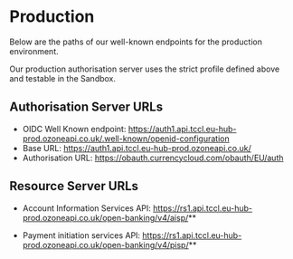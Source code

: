 # Production

Below are the paths of our well-known endpoints for the production environment.

Our production authorisation server uses the strict profile defined above and testable in the Sandbox.

## Authorisation Server URLs
- OIDC Well Known endpoint: https://auth1.api.tccl.eu-hub-prod.ozoneapi.co.uk/.well-known/openid-configuration
- Base URL: https://auth1.api.tccl.eu-hub-prod.ozoneapi.co.uk/
- Authorisation URL: https://obauth.currencycloud.com/obauth/EU/auth

## Resource Server URLs
- Account Information Services API: https://rs1.api.tccl.eu-hub-prod.ozoneapi.co.uk/open-banking/v4/aisp/**

- Payment initiation services API: https://rs1.api.tccl.eu-hub-prod.ozoneapi.co.uk/open-banking/v4/pisp/**